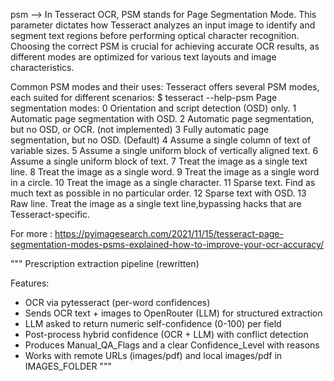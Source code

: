 psm --> In Tesseract OCR, PSM stands for Page Segmentation Mode. This parameter dictates how Tesseract analyzes an input image to identify and segment text regions before performing optical character recognition. Choosing the correct PSM is crucial for achieving accurate OCR results, as different modes are optimized for various text layouts and image characteristics.

Common PSM modes and their uses:
Tesseract offers several PSM modes, each suited for different scenarios:
$ tesseract --help-psm
Page segmentation modes:
  0    Orientation and script detection (OSD) only.
  1    Automatic page segmentation with OSD.
  2    Automatic page segmentation, but no OSD, or OCR. (not implemented)
  3    Fully automatic page segmentation, but no OSD. (Default)
  4    Assume a single column of text of variable sizes.
  5    Assume a single uniform block of vertically aligned text.
  6    Assume a single uniform block of text.
  7    Treat the image as a single text line.
  8    Treat the image as a single word.
  9    Treat the image as a single word in a circle.
 10    Treat the image as a single character.
 11    Sparse text. Find as much text as possible in no particular order.
 12    Sparse text with OSD.
 13    Raw line. Treat the image as a single text line,bypassing hacks that are Tesseract-specific.


For more : https://pyimagesearch.com/2021/11/15/tesseract-page-segmentation-modes-psms-explained-how-to-improve-your-ocr-accuracy/



"""
Prescription extraction pipeline (rewritten)

Features:
- OCR via pytesseract (per-word confidences)
- Sends OCR text + images to OpenRouter (LLM) for structured extraction
- LLM asked to return numeric self-confidence (0-100) per field
- Post-process hybrid confidence (OCR + LLM) with conflict detection
- Produces Manual_QA_Flags and a clear Confidence_Level with reasons
- Works with remote URLs (images/pdf) and local images/pdf in IMAGES_FOLDER
"""

